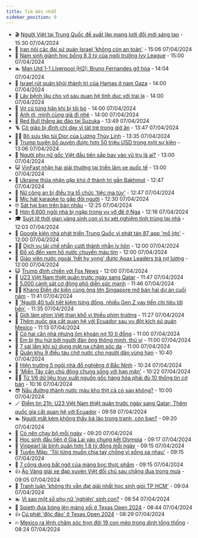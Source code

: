 ```yaml
---
title: Tim mới nhất
sidebar_position: 9
---
```


<!-- vnexpress-tin-moi-nhat:START -->
- 🎬 [Người Việt tại Trung Quốc đề xuất lập mạng lưới đổi mới sáng tạo](https://vnexpress.net/nguoi-viet-tai-trung-quoc-de-xuat-lap-mang-luoi-doi-moi-sang-tao-4731517.html) - 15:30 07/04/2024
- 🐎 [Iran nói các đại sứ quán Israel &#39;không còn an toàn&#39;](https://vnexpress.net/iran-noi-cac-dai-su-quan-israel-khong-con-an-toan-4731522.html) - 15:06 07/04/2024
- 🦍 [Nam sinh giành học bổng 8,3 tỷ của ngôi trường Ivy League](https://vnexpress.net/nam-sinh-gianh-hoc-bong-8-3-ty-cua-ngoi-truong-ivy-league-4730993.html) - 15:00 07/04/2024
- 🏊 [Man Utd 1-1 Liverpool &lpar;H2&rpar;: Bruno Fernandes gỡ hòa](https://vnexpress.net/man-utd-vs-liverpool-4731509.html) - 14:04 07/04/2024
- 🎊 [Israel rút quân khỏi thành trì của Hamas ở nam Gaza](https://vnexpress.net/israel-rut-quan-khoi-thanh-tri-cua-hamas-o-nam-gaza-4731504.html) - 14:00 07/04/2024
- 🎃 [Lây bệnh lậu cho vợ sau quan hệ tình dục với trai lạ](https://vnexpress.net/lay-benh-lau-cho-vo-sau-quan-he-tinh-duc-voi-trai-la-4731475.html) - 14:00 07/04/2024
- 🧰 [Vợ cũ từng hận khi bị tôi bỏ](https://vnexpress.net/vo-cu-tung-han-khi-bi-toi-bo-4731454.html) - 14:00 07/04/2024
- 🔭 [Anh ơi, mình cùng già đi nhé](https://vnexpress.net/anh-oi-minh-cung-gia-di-nhe-4731367.html) - 14:00 07/04/2024
- 🫶 [Red Bull thắng áp đảo tại Suzuka](https://vnexpress.net/red-bull-thang-ap-dao-tai-suzuka-4731507.html) - 13:49 07/04/2024
- 🪜 [Cô giáo bị đình chỉ dạy vì tát trẻ trong giờ ăn](https://vnexpress.net/co-giao-bi-dinh-chi-day-vi-tat-tre-trong-gio-an-4731498.html) - 13:47 07/04/2024
- 👨‍🏫 [Bộ sưu tập túi Dior của Lương Thùy Linh](https://vnexpress.net/bo-suu-tap-tui-dior-cua-luong-thuy-linh-4731033.html) - 13:35 07/04/2024
- 🎊 [Trump tuyên bố quyên được hơn 50 triệu USD trong một sự kiện](https://vnexpress.net/trump-tuyen-bo-quyen-duoc-hon-50-trieu-usd-trong-mot-su-kien-4731502.html) - 13:06 07/04/2024
- 🎊 [Người phụ nữ gốc Việt đầu tiên sắp bay vào vũ trụ là ai?](https://vnexpress.net/nguoi-phu-nu-goc-viet-dau-tien-sap-bay-vao-vu-tru-la-ai-4731465.html) - 13:00 07/04/2024
- 😺 [VinFast nhận hai giải thưởng tại triển lãm xe quốc tế](https://vnexpress.net/vinfast-nhan-hai-giai-thuong-tai-trien-lam-xe-quoc-te-4731492.html) - 13:00 07/04/2024
- 🐘 [Ukraine thừa nhận gặp khó ở thành trì gần Bakhmut](https://vnexpress.net/ukraine-thua-nhan-gap-kho-o-thanh-tri-gan-bakhmut-4731499.html) - 12:47 07/04/2024
- 🌁 [Nữ công an bị điều tra tổ chức &#39;tiệc ma túy&#39;](https://vnexpress.net/nu-cong-an-bi-dieu-tra-to-chuc-tiec-ma-tuy-4731503.html) - 12:47 07/04/2024
- 🐲 [Mic hát karaoke to gấp đôi người](https://vnexpress.net/mic-hat-karaoke-to-gap-doi-nguoi-4730001.html) - 12:30 07/04/2024
- 🤓 [Sát hại bạn trên bàn nhậu](https://vnexpress.net/sat-hai-ban-tren-ban-nhau-4731494.html) - 12:25 07/04/2024
- 💪 [Hơn 6.600 ngôi nhà bị ngập trong vụ vỡ đê ở Nga](https://vnexpress.net/hon-6-600-ngoi-nha-bi-ngap-trong-vu-vo-de-o-nga-4731487.html) - 12:16 07/04/2024
- 🎓 [Suýt lỡ thời gian vàng sinh con vì tự xét nghiệm tinh trùng tại nhà](https://vnexpress.net/suyt-lo-thoi-gian-vang-sinh-con-vi-tu-xet-nghiem-tinh-trung-tai-nha-4731452.html) - 12:03 07/04/2024
- 🫣 [Google kiện nhà phát triển Trung Quốc vì phát tán 87 app &#39;mổ lợn&#39;](https://vnexpress.net/google-kien-nha-phat-trien-trung-quoc-vi-phat-tan-87-app-mo-lon-4731411.html) - 12:00 07/04/2024
- 🧑‍💻 [Dịch vụ tái chế nhẫn cưới thành nhẫn ly hôn](https://vnexpress.net/dich-vu-tai-che-nhan-cuoi-thanh-nhan-ly-hon-4731354.html) - 12:00 07/04/2024
- 🐲 [Đổ xô đến xem hồ nước chuyển màu tím](https://vnexpress.net/do-xo-den-xem-ho-nuoc-chuyen-mau-tim-4731148.html) - 12:00 07/04/2024
- 🌝 [Giáo viên nước ngoài &#39;hết hy vọng&#39; được Apax Leaders trả nợ lương](https://vnexpress.net/giao-vien-nuoc-ngoai-het-hy-vong-duoc-apax-leaders-tra-no-luong-4730821.html) - 12:00 07/04/2024
- 😺 [Trump đình chiến với Fox News](https://vnexpress.net/trump-dinh-chien-voi-fox-news-4730742.html) - 12:00 07/04/2024
- 🐎 [U23 Việt Nam thiệt quân trước ngày sang Qatar](https://vnexpress.net/u23-viet-nam-thiet-quan-truoc-ngay-sang-qatar-4731491.html) - 11:47 07/04/2024
- 🎡 [5.000 cảnh sát cơ động phô diễn sức mạnh](https://vnexpress.net/5-000-canh-sat-co-dong-pho-dien-suc-manh-4731428.html) - 11:46 07/04/2024
- 👨‍🏫 [Khang Điền dự kiến cùng ông lớn Singapore mở bán hai dự án cuối năm](https://vnexpress.net/khang-dien-du-kien-cung-ong-lon-singapore-mo-ban-hai-du-an-cuoi-nam-4731485.html) - 11:41 07/04/2024
- 🦆 [&#39;Người 40 tuổi tiết kiệm từng đồng, nhiều Gen Z vay tiền chi tiêu tới bến&#39;](https://vnexpress.net/nguoi-40-tuoi-tiet-kiem-tung-dong-nhieu-gen-z-vay-tien-chi-tieu-toi-ben-4731473.html) - 11:35 07/04/2024
- 🚦 [Giới làm phim Việt than khổ vì thiếu phim trường](https://vnexpress.net/gioi-lam-phim-viet-than-kho-vi-thieu-phim-truong-4731395.html) - 11:27 07/04/2024
- 💫 [Thêm quốc gia cắt quan hệ với Ecuador sau vụ đột kích sứ quán Mexico](https://vnexpress.net/them-quoc-gia-cat-quan-he-voi-ecuador-sau-vu-dot-kich-su-quan-mexico-4731484.html) - 11:13 07/04/2024
- 🎉 [Có hai căn nhà nhưng ôm khoản nợ 10 tỉ đồng](https://vnexpress.net/co-hai-can-nha-nhung-om-khoan-no-10-ti-dong-4731455.html) - 11:00 07/04/2024
- 🌋 [Em bị thu hút bởi người đàn ông thông minh, thú vị](https://vnexpress.net/em-bi-thu-hut-boi-nguoi-dan-ong-thong-minh-thu-vi-4731365.html) - 11:00 07/04/2024
- 🤖 [7 sai lầm khi sử dụng mặt nạ chăm sóc da](https://vnexpress.net/7-sai-lam-khi-su-dung-mat-na-cham-soc-da-4725756.html) - 11:00 07/04/2024
- 🦏 [Quân khu 9 điều tàu chở nước cho người dân vùng hạn](https://vnexpress.net/quan-khu-9-cap-mien-phi-cho-nguoi-dan-vung-han-4731470.html) - 10:40 07/04/2024
- 🦩 [Hiện trường 5 ngôi nhà đổ nghiêng ở Bắc Ninh](https://vnexpress.net/hien-truong-5-ngoi-nha-do-nghieng-o-bac-ninh-4731469.html) - 10:24 07/04/2024
- 👺 [&#39;Miền Tây cần chủ động chung sống với hạn mặn&#39;](https://vnexpress.net/mien-tay-can-chu-dong-chung-song-voi-han-man-4731410.html) - 10:22 07/04/2024
- 🧑‍🏫 [Từ 1/6 dữ liệu truy xuất nguồn gốc hàng hóa phải đủ 10 thông tin cơ bản](https://vnexpress.net/tu-1-6-du-lieu-truy-xuat-nguon-goc-hang-hoa-phai-du-10-thong-tin-co-ban-4731480.html) - 10:16 07/04/2024
- 😎 [Nấu đường thành nước màu kho thịt cá có sao không?](https://vnexpress.net/nau-duong-thanh-nuoc-mau-kho-thit-ca-co-sao-khong-4731460.html) - 10:00 07/04/2024
- 🪄 [Điểm tin 21h: U23 Việt Nam thiệt quân trước ngày sang Qatar; Thêm quốc gia cắt quan hệ với Ecuador](https://vnexpress.net/diem-tin-21h-u23-viet-nam-thiet-quan-truoc-ngay-sang-qatar-them-quoc-gia-cat-quan-he-voi-ecuador-4731479.html) - 09:59 07/04/2024
- 🏊 [Người mắt kém không thấy bà lão trong tranh, còn bạn?](https://vnexpress.net/nguoi-mat-kem-khong-thay-ba-lao-trong-tranh-con-ban-4728263.html) - 09:20 07/04/2024
- 💃 [Có nên chạy bộ mỗi ngày](https://vnexpress.net/co-nen-chay-bo-moi-ngay-4729724.html) - 09:20 07/04/2024
- 🦆 [Học sinh đầu tiên ở Gia Lai vào chung kết Olympia](https://vnexpress.net/hoc-sinh-dau-tien-o-gia-lai-vao-chung-ket-olympia-4731443.html) - 09:17 07/04/2024
- 🎊 [Vinpearl lãi bình quân hơn 1,8 tỷ đồng mỗi ngày](https://vnexpress.net/vinpearl-lai-binh-quan-hon-1-8-ty-dong-moi-ngay-4731431.html) - 09:15 07/04/2024
- 👺 [Tuyền Mập: &#39;Tôi từng muốn chia tay chồng vì sống xa nhau&#39;](https://vnexpress.net/tuyen-map-toi-tung-muon-chia-tay-chong-vi-song-xa-nhau-4731003.html) - 09:15 07/04/2024
- 🎡 [7 công dụng bất ngờ của màng bọc thực phẩm](https://vnexpress.net/7-cong-dung-bat-ngo-cua-mang-boc-thuc-pham-4731359.html) - 09:15 07/04/2024
- 👍 [Áo Vàng giải xe đạp xuyên Việt đổi chủ sau chặng đua trong mưa](https://vnexpress.net/ao-vang-giai-xe-dap-xuyen-viet-doi-chu-sau-chang-dua-trong-mua-4731467.html) - 09:05 07/04/2024
- 🐎 [Tranh luận &#39;không thi vẫn đạt giải nhất học sinh giỏi TP HCM&#39;](https://vnexpress.net/tranh-luan-khong-thi-van-dat-giai-nhat-hoc-sinh-gioi-tp-hcm-4731266.html) - 09:04 07/04/2024
- 🏊 [Vì sao một số phụ nữ &#39;nghiện&#39; sinh con?](https://vnexpress.net/vi-sao-mot-so-phu-nu-nghien-sinh-con-4731394.html) - 08:54 07/04/2024
- 🦩 [Spieth đưa bóng lên máng xối ở Texas Open 2024](https://vnexpress.net/spieth-dua-bong-len-mang-xoi-o-texas-open-2024-4731457.html) - 08:44 07/04/2024
- 👍 [Cú phát &#39;độc đáo&#39; ở Texas Open 2024](https://vnexpress.net/cu-phat-doc-dao-o-texas-open-2024-4731458.html) - 08:29 07/04/2024
- 🔥 [Mexico ra lệnh chăm sóc trọn đời 19 con mèo trong dinh tổng thống](https://vnexpress.net/mexico-ra-lenh-cham-soc-tron-doi-19-con-meo-trong-dinh-tong-thong-4731448.html) - 08:24 07/04/2024<!-- vnexpress-tin-moi-nhat:END -->

